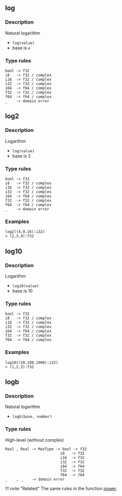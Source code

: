 ## log

### Description

Natural logarithm

- `log(value)`
- base is `e`

### Type rules

```no-highlight
bool -> f32
i8   -> f32 / complex
i16  -> f32 / complex
i32  -> f32 / complex
i64  -> f64 / complex
f32  -> f32 / complex
f64  -> f64 / complex
_    -> domain error
```


## log2

### Description

Logarithm

- `log(value)`
- base is 2

### Type rules

```no-highlight
bool -> f32
i8   -> f32 / complex
i16  -> f32 / complex
i32  -> f32 / complex
i64  -> f64 / complex
f32  -> f32 / complex
f64  -> f64 / complex
_    -> domain error
```

### Examples

```no-highlight
log2((4,9,16):i32)
> (2,3,4):f32
```

## log10

### Description

Logarithm

- `log10(value)`
- base is 10

### Type rules

```no-highlight
bool -> f32
i8   -> f32 / complex
i16  -> f32 / complex
i32  -> f32 / complex
i64  -> f64 / complex
f32  -> f32 / complex
f64  -> f64 / complex
```

### Examples

```no-highlight
log10((10,100,1000):i32)
> (1,2,3):f32
```

## logb

### Description

Natural logarithm

- `logb(base, number)`

### Type rules

High-level (without complex)

```no-highlight
Real , Real -> MaxType -> bool -> f32
                         i8   -> f32
                         i16  -> f32
                         i32  -> f32
                         i64  -> f64
                         f32  -> f32
                         f64  -> f64
_    , _    -> domain error
```

!!! note "Related"
    The same rules in the function [power](power.md#power).


